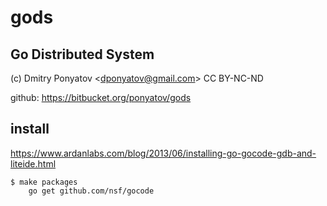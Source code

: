# gods
## Go Distributed System

(c) Dmitry Ponyatov <<dponyatov@gmail.com>> CC BY-NC-ND

github: https://bitbucket.org/ponyatov/gods

## install

https://www.ardanlabs.com/blog/2013/06/installing-go-gocode-gdb-and-liteide.html

```
$ make packages
	go get github.com/nsf/gocode
```


